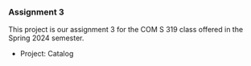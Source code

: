 ### Assignment 3 ###

This project is our assignment 3 for the COM S 319 class offered in the Spring 2024 semester.

- Project: Catalog